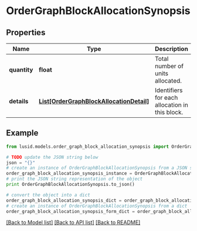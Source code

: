 # OrderGraphBlockAllocationSynopsis


## Properties
Name | Type | Description | Notes
------------ | ------------- | ------------- | -------------
**quantity** | **float** | Total number of units allocated. | 
**details** | [**List[OrderGraphBlockAllocationDetail]**](OrderGraphBlockAllocationDetail.md) | Identifiers for each allocation in this block. | 

## Example

```python
from lusid.models.order_graph_block_allocation_synopsis import OrderGraphBlockAllocationSynopsis

# TODO update the JSON string below
json = "{}"
# create an instance of OrderGraphBlockAllocationSynopsis from a JSON string
order_graph_block_allocation_synopsis_instance = OrderGraphBlockAllocationSynopsis.from_json(json)
# print the JSON string representation of the object
print OrderGraphBlockAllocationSynopsis.to_json()

# convert the object into a dict
order_graph_block_allocation_synopsis_dict = order_graph_block_allocation_synopsis_instance.to_dict()
# create an instance of OrderGraphBlockAllocationSynopsis from a dict
order_graph_block_allocation_synopsis_form_dict = order_graph_block_allocation_synopsis.from_dict(order_graph_block_allocation_synopsis_dict)
```
[[Back to Model list]](../README.md#documentation-for-models) [[Back to API list]](../README.md#documentation-for-api-endpoints) [[Back to README]](../README.md)


